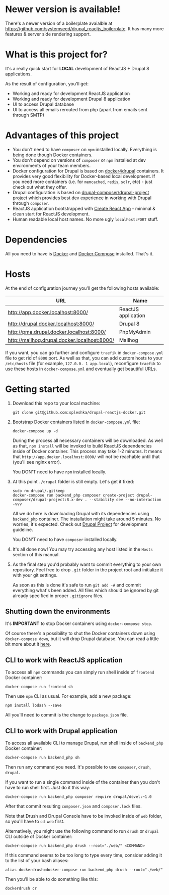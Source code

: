 # Newer version is available!

There's a newer version of a boilerplate avaialble at https://github.com/systemseed/drupal_reactjs_boilerplate. It has many more features & server side rendering support.

# What is this project for?

It's a really quick start for **LOCAL** development of ReactJS + Drupal 8 applications.

As the result of configuration, you'll get:
- Working and ready for development ReactJS application
- Working and ready for development Drupal 8 application
- UI to access Drupal database
- UI to access all emails rerouted from php (apart from emails sent through SMTP)

# Advantages of this project

- You don't need to have `composer` on `npm` installed locally. Everything is being done though Docker containers.
- You don't depend on versions of `composer` or `npm` installed at dev environments of your team members.
- Docker configuration for Drupal is based on [docker4drupal](http://docker4drupal.org) containers. It provides very good flexibility for Docker-based local development. If you need more containers (i.e. for `memcached`, `redis`, `solr`, etc) - just check out what they offer.
- Drupal configuration is based on [drupal-composer/drupal-project](https://github.com/drupal-composer/drupal-project) project which provides best dev experience in working with Drupal through `composer`.
- ReactJS application bootstrapped with [Create React App](https://github.com/facebookincubator/create-react-app) - minimal & clean start for ReactJS development.
- Human readable local host names. No more ugly `localhost:PORT` stuff.

# Dependencies

All you need to have is [Docker](https://docs.docker.com/engine/installation/) and [Docker Compose](https://docs.docker.com/compose/install/) installed. That's it.

# Hosts

At the end of configuration journey you'll get the following hosts available:

| URL                                          | Name                |
| -------------------------------------------- | ------------------- |
| http://app.docker.localhost:8000/            | ReactJS application |
| http://drupal.docker.localhost:8000/         | Drupal 8            |
| http://pma.drupal.docker.localhost:8000/     | PhpMyAdmin          |
| http://mailhog.drupal.docker.localhost:8000/ | Mailhog             |

If you want, you can go further and configure `traefik` in `docker-compose.yml` file to get rid of `8000` port.
As well as that, you can add custom hosts to your `/etc/hosts` file (for example, `127.0.0. 1 app.local`), reconfigure `traefik` to use these hosts in `docker-compose.yml` and eventually get beautiful URLs.

# Getting started

1. Download this repo to your local machine:

    ```
    git clone git@github.com:spleshka/drupal-reactjs-docker.git
    ```

2. Bootstrap Docker containers listed in `docker-compose.yml` file:

    ```
    docker-compose up -d
    ```

    During the process all necessary containers will be downloaded.
    As well as that, `npm install` will be invoked to build ReactJS dependencies inside of Docker container.
    This process may take 1-2 minutes.
    It means that `http://app.docker.localhost:8000/` will not be reachable until that (you'll see nginx error).

    You DON'T need to have `npm` installed locally.

3. At this point `./drupal` folder is still empty. Let's get it fixed:

    ```
    sudo rm drupal/.gitkeep
    docker-compose run backend_php composer create-project drupal-composer/drupal-project:8.x-dev . --stability dev --no-interaction -vvv
    ```

    All we do here is downloading Drupal with its dependencies using `backend_php` container.
    The installation might take around 5 minutes. No worries, it's expected.
    Check out [Drupal Project](https://github.com/drupal-composer/drupal-project) for development guideline.

    You DON'T need to have `composer` installed locally.

4. It's all done now! You may try accessing any host listed in the `Hosts` section of this manual. 

5. As the final step you'd probably want to commit everything to your own repository.
    Feel free to drop `.git` folder in the project root and initialize it with your git settings. 

    As soon as this is done it's safe to run `git add -A` and commit everything what's been added.
    All files which should be ignored by git already specified in proper `.gitignore` files.

## Shutting down the environments

It's **IMPORTANT** to stop Docker containers using `docker-compose stop`.

Of course there's a possibility to shut the Docker containers down using `docker-compose down`, but it will drop Drupal database.
You can read a little bit more about it [here](https://github.com/wodby/docker4drupal/blob/master/CHANGELOG.md#action-required-before-upgrading).

## CLI to work with ReactJS application

To access all `npm` commands you can simply run shell inside of `frontend` Docker container:

```
docker-compose run frontend sh
```

Then use `npm` CLI as usual. For example, add a new package:

```
npm install lodash --save
```

All you'll need to commit is the change to `package.json` file.

## CLI to work with Drupal application

To access all available CLI to manage Drupal, run shell inside of `backend_php` Docker container:

```
docker-compose run backend_php sh
```

Then run any command you need. It's possible to use `composer`, `drush`, `drupal`.

If you want to run a single command inside of the container then you don't have to run shell first. Just do it this way:

```
docker-compose run backend_php composer require drupal/devel:~1.0
```

After that commit resulting `composer.json` and `composer.lock` files.

Note that Drush and Drupal Console have to be invoked inside of `web` folder, so you'll have to `cd web` first.

Alternatively, you might use the following command to run `drush` or `drupal` CLI outside of Docker container:
 
```
docker-compose run backend_php drush --root="./web/" <COMMAND>
```

If this command seems to be too long to type every time, consider adding it to the list of your bash aliases:
 
```
alias dockerdrush=docker-compose run backend_php drush --root="./web/"
```

Then you'll be able to do something like this:

```
dockerdrush cr
```
